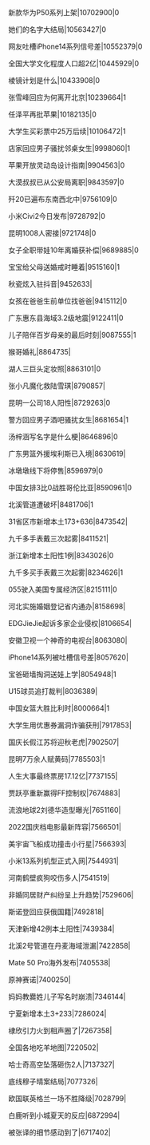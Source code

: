 新款华为P50系列上架|10702900|0

她们的名字大结局|10563427|0

网友吐槽iPhone14系列信号差|10552379|0

全国大学文化程度人口超2亿|10445929|0

棱镜计划是什么|10433908|0

张雪峰回应为何离开北京|10239664|1

任泽平再批苹果|10182135|0

大学生买彩票中25万后续|10106472|1

店家回应男子骚扰邻桌女生|9998060|1

苹果开放灵动岛设计指南|9904563|0

大漠叔叔已从公安局离职|9843597|0

歼20已遍布东南西北中|9756109|0

小米Civi2今日发布|9728792|0

昆明1008人密接|9721748|0

女子全职带娃10年离婚获补偿|9689885|0

宝宝给父母送婚戒时睡着|9515160|1

秋瓷炫入驻抖音|9452633|

女孩在爸爸生前单位找爸爸|9415112|0

广东惠东县海域3.2级地震|9122411|0

儿子陪伴百岁母亲的最后时刻|9087555|1

猴哥婚礼|8864735|

湖人三巨头定妆照|8863101|0

张小凡魔化救陆雪琪|8790857|

昆明一公司18人阳性|8729263|0

警方回应男子酒吧骚扰女生|8681654|1

汤梓涵写名字是什么梗|8646896|0

广东男篮外援埃利斯已入境|8630619|

冰墩墩线下将停售|8596979|0

中国女排3比0战胜哥伦比亚|8590961|0

北溪管道遭破坏|8481706|1

31省区市新增本土173+636|8473542|

九千多手表戴三次起雾|8411521|

浙江新增本土阳性1例|8343026|0

九千多买手表戴三次起雾|8234626|1

055驶入美国专属经济区|8215111|0

河北实施婚姻登记省内通办|8158698|

EDGJieJie起诉多家企业侵权|8106654|

安徽卫视一个神奇的电视台|8063080|

iPhone14系列被吐槽信号差|8057620|

宝爸砸墙掏洞送娃上学|8054948|1

U15球员追打裁判|8036389|

中国女篮大胜比利时|8000664|1

大学生用优惠券漏洞诈骗获刑|7917853|

国庆长假江苏将迎秋老虎|7902507|

昆明7万余人赋黄码|7785503|1

人生大事最终票房17.12亿|7737155|

贾跃亭重新赢得FF控制权|7674883|

流浪地球2刘德华造型曝光|7651160|

2022国庆档电影最新阵容|7566501|

美宇宙飞船成功撞击小行星|7566393|

小米13系列机型正式入网|7544931|

河南鹤壁疯狗咬伤多人|7541519|

非婚同居财产纠纷呈上升趋势|7529606|

斯诺登回应获俄国籍|7492818|

天津新增42例本土阳性|7439384|

北溪2号管道在丹麦海域泄漏|7422858|

Mate 50 Pro海外发布|7405538|

原神赛诺|7400250|

妈妈教爨姓儿子写名时崩溃|7346144|

宁夏新增本土3+233|7286024|

棣欣引力火到相声圈了|7267358|

全国各地吃羊地图|7220502|

哈士奇高空坠落砸伤2人|7137327|

底线穆子晴案结局|7077326|

欧国联英格兰一场不胜降级|7028799|

白鹿听到小城夏天的反应|6872994|

被张译的细节感动到了|6717402|

